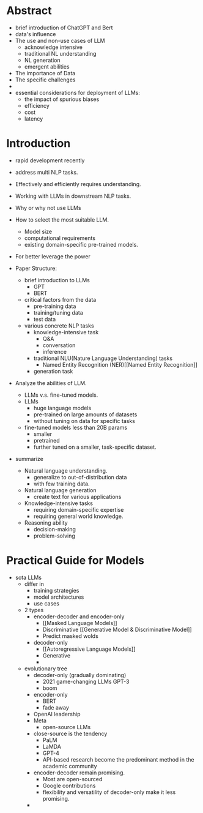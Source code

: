 # Abstract
- brief introduction of ChatGPT and Bert
- data's influence
- The use and non-use cases of LLM
	- acknowledge intensive
	- traditional NL understanding
	- NL generation
	- emergent abilities
- The importance of Data
- The specific challenges
- 
- essential considerations for deployment of LLMs:
	- the impact of spurious biases
	- efficiency
	- cost
	- latency
# Introduction
- rapid development recently
- address multi NLP tasks.
- Effectively and efficiently requires understanding.

- Working with LLMs in downstream NLP tasks.
- Why or why not use LLMs
- How to select the most suitable LLM.
	- Model size
	- computational requirements
	- existing domain-specific pre-trained models.
- For better leverage the power

- Paper Structure:
	- brief introduction to LLMs
		- GPT
		- BERT
	- critical factors from the data
		- pre-training data
		- training/tuning data
		- test data
	- various concrete NLP tasks
		- knowledge-intensive task
			- Q&A
			- conversation
			- inference
		- traditional NLU(Nature Language Understanding) tasks
			- Named Entity Recognition (NER)[[Named Entity Recognition]]
		- generation task
- Analyze the abilities of LLM.
	- LLMs v.s.  fine-tuned models.
	- LLMs
		- huge language  models
		- pre-trained on large amounts of datasets 
		- without tuning on data for specific tasks
	- fine-tuned models  less than 20B params
		- smaller
		- pretrained
		- further tuned on a smaller, task-specific dataset.
- summarize
	- Natural language understanding.
		- generalize to out-of-distribution data
		- with few training data.
	- Natural language generation
		- create text for various applications
	- Knowledge-intensive tasks
		- requiring domain-specific expertise
		- requiring general world knowledge.
	- Reasoning ability
		- decision-making
		- problem-solving
# Practical Guide for Models
- sota LLMs
	- differ in 
		- training strategies
		- model architectures
		- use cases
	- 2 types
		- encoder-decoder and encoder-only
			- [[Masked Language Models]]
			- Discriminative [[Generative Model & Discriminative Model]]
			- Predict masked wolds
		- decoder-only
			- [[Autoregressive Language Models]]
			- Generative
			- 
	- evolutionary tree
		- decoder-only (gradually dominating)
			- 2021 game-changing LLMs GPT-3
			- boom
		- encoder-only
			- BERT
			- fade away
		- OpenAI leadership
		- Meta
			- open-source LLMs
		- close-source is the tendency
			- PaLM
			- LaMDA
			- GPT-4
			- API-based research become the predominant method in the academic community
		- encoder-decoder remain promising.
			- Most are open-sourced
			- Google contributions
			- flexibility and versatility of decoder-only make it less promising.
		- 